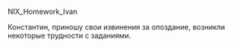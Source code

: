 NIX_Homework_Ivan

Константин, приношу свои извинения за опоздание, возникли некоторые трудности с заданиями.
